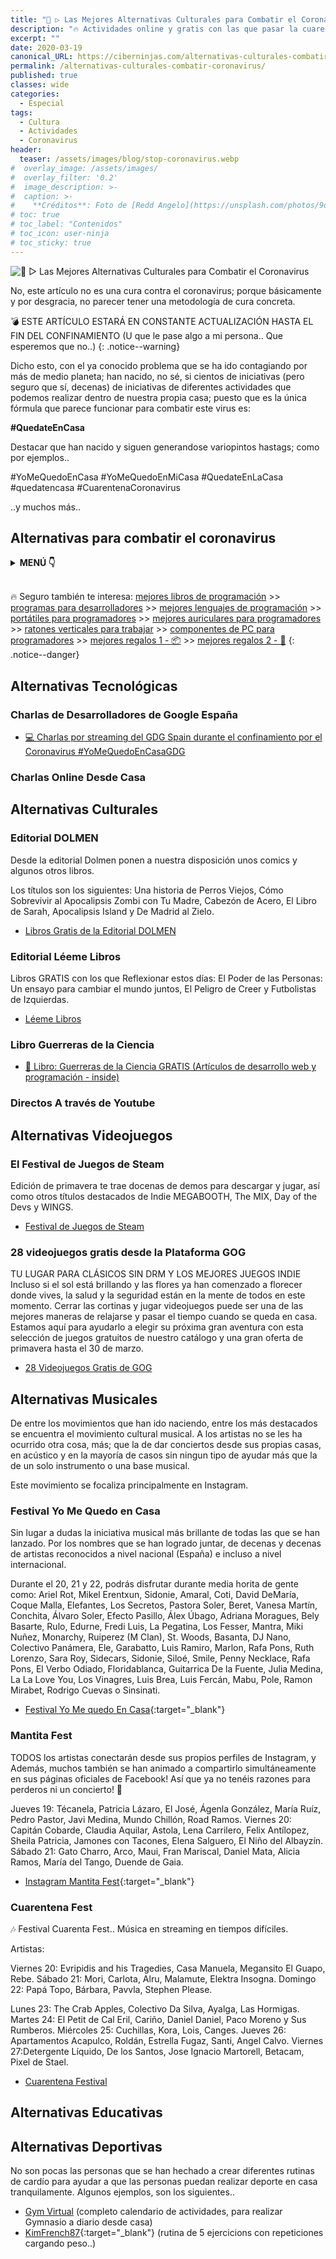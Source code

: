 ```yaml
---
title: "🥇 ▷ Las Mejores Alternativas Culturales para Combatir el Coronavirus"
description: "🔥 Actividades online y gratis con las que pasar la cuarentana de la enfermedad del coronavirus"
excerpt: ""
date: 2020-03-19
canonical_URL: https://ciberninjas.com/alternativas-culturales-combatir-coronavirus/
permalink: /alternativas-culturales-combatir-coronavirus/
published: true
classes: wide
categories:
  - Especial
tags:
  - Cultura
  - Actividades
  - Coronavirus
header:
  teaser: /assets/images/blog/stop-coronavirus.webp
#  overlay_image: /assets/images/
#  overlay_filter: '0.2'
#  image_description: >-
#  caption: >-
#    **Créditos**: Foto de [Redd Angelo](https://unsplash.com/photos/9o8YdYGTT64) en [Unsplash](https://unsplash.com/@reddangelo)
# toc: true
# toc_label: "Contenidos"
# toc_icon: user-ninja
# toc_sticky: true
---
```


![🥇 ▷ Las Mejores Alternativas Culturales para Combatir el Coronavirus](/assets/images/blog/stop-coronavirus.webp "🥇 ▷ Las Mejores Alternativas Culturales para Combatir el Coronavirus")

No, este artículo no es una cura contra el coronavirus; porque básicamente y por desgracia, no parecer tener una metodología de cura concreta.

💣 ESTE ARTÍCULO ESTARÁ EN CONSTANTE ACTUALIZACIÓN HASTA EL FIN DEL CONFINAMIENTO (U que le pase algo a mi persona.. Que esperemos que no..)
{: .notice--warning}

Dicho esto, con el ya conocido problema que se ha ido contagiando por más de medio planeta; han nacido, no sé, si cientos de iniciativas (pero seguro que sí, decenas) de iniciativas de diferentes actividades que podemos realizar dentro de nuestra propia casa; puesto que es la única fórmula que parece funcionar para combatir este virus es:

**#QuedateEnCasa** 

Destacar que han nacido y siguen generandose variopintos hastags; como por ejemplos..

#YoMeQuedoEnCasa #YoMeQuedoEnMiCasa #QuedateEnLaCasa  #quedatencasa #CuarentenaCoronavirus

..y muchos más..

## Alternativas para combatir el coronavirus

<details>
<summary><strong>MENÚ 👇</strong><span><a name="menu"></a></span></summary>
<nav class="menu">
  <ol>
    <li><a href="/alternativas-culturales-combatir-coronavirus/#alternativas-tecnológicas">Alternativas Tecnológicas</a></li>
    <li><a href="/alternativas-culturales-combatir-coronavirus/#alternativas-culturales">Alternativas Culturales</a></li>
    <li><a href="/alternativas-culturales-combatir-coronavirus/#alternativas-videojuegos">Alternativas Videojuegos</a></li>
    <li><a href="/alternativas-culturales-combatir-coronavirus/#alternativas-musicales">Alternativas Musicales</a></li>
    <li><a href="/alternativas-culturales-combatir-coronavirus/#alternativas-educativas">Alternativas Educativas</a></li>
    <li><a href="/alternativas-culturales-combatir-coronavirus/#alternativas-deportivas">Alternativas Deportivas</a></li>
  </ol>
</nav>
</details>
<br />

🔥 Seguro también te interesa: [mejores libros de programación](/programar/) >> [programas para desarrolladores](/mejores-sistemas-operativos-para-hackear/) >> [mejores lenguajes de programación](/15-mejores-lenguajes-programacion/) >> [portátiles para programadores]() >> [mejores auriculares para programadores](/auriculares-dise%C3%B1o/) >> [ratones verticales para trabajar](/teclados-ratones-dise%C3%B1o/) >> [componentes de PC para programadores](/ordenadores-componentes/) >> [mejores regalos 1 - 📦](/black-friday-amazon/) >> [mejores regalos 2 - 🎁](/prime-day-amazon/)
{: .notice--danger}

## Alternativas Tecnológicas

### **Charlas de Desarrolladores de Google España**

- [💻 Charlas por streaming del GDG Spain durante el confinamiento por el Coronavirus #YoMeQuedoEnCasaGDG](https://steemit.com/hive-154806/@rosepac/-charlas-por-streaming-del-gdg-spain-durante-el-confinamiento-por-el-coronavirus-yomequedoencasagdg-1584549963)

### Charlas Online Desde Casa

## **Alternativas Culturales**

### **Editorial DOLMEN**

Desde la editorial Dolmen ponen a nuestra disposición unos comics y algunos otros libros.

Los títulos son los siguientes: Una historia de Perros Viejos, Cómo Sobrevivir al Apocalipsis Zombi con Tu Madre, Cabezón de Acero, El Libro de Sarah, Apocalipsis Island y De Madrid al Zielo.

- [Libros Gratis de la Editorial DOLMEN](https://www.minds.com/newsfeed/1087428721634422784?referrer=rosepac)

### **Editorial Léeme Libros**

Libros GRATIS con los que Reflexionar estos días: El Poder de las Personas: Un ensayo para cambiar el mundo juntos, El Peligro de Creer y Futbolistas de Izquierdas.

- [Léeme Libros](https://steemit.com/hive-154806/@rosepac/-libros-gratis-con-los-que-reflexionar-estos-das-yomequedoencasa-1584225813)

### **Libro Guerreras de la Ciencia**

- [📖 Libro: Guerreras de la Ciencia GRATIS (Artículos de desarrollo web y programación - inside)
](https://steemit.com/hive-154806/@rosepac/libro-guerreras-de-la-ciencia-gratis-articulos-de-desarrollo-web-y-programacion-inside)

### Directos A través de Youtube

## **Alternativas Videojuegos**

### **El Festival de Juegos de Steam**

Edición de primavera te trae docenas de demos para descargar y jugar, así como otros títulos destacados de Indie MEGABOOTH, The MIX, Day of the Devs y WINGS.

- [Festival de Juegos de Steam](https://www.minds.com/newsfeed/1087377917829427200?referrer=rosepac)

### **28 videojuegos gratis desde la Plataforma GOG**

TU LUGAR PARA CLÁSICOS SIN DRM Y LOS MEJORES JUEGOS INDIE
Incluso si el sol está brillando y las flores ya han comenzado a florecer donde vives, la salud y la seguridad están en la mente de todos en este momento. Cerrar las cortinas y jugar videojuegos puede ser una de las mejores maneras de relajarse y pasar el tiempo cuando se queda en casa. Estamos aquí para ayudarlo a elegir su próxima gran aventura con esta selección de juegos gratuitos de nuestro catálogo y una gran oferta de primavera hasta el 30 de marzo.

- [28 Videojuegos Gratis de GOG](https://www.minds.com/newsfeed/1087416242261827584?referrer=rosepac)

## **Alternativas Musicales**

De entre los movimientos que han ido naciendo, entre los más destacados se encuentra el movimiento cultural musical. A los artistas no se les ha ocurrido otra cosa, más; que la de dar conciertos desde sus propias casas, en acústico y en la mayoría de casos sin ningun tipo de ayudar más que la de un solo instrumento o una base musical.

Este movimiento se focaliza principalmente en Instagram.

### **Festival Yo Me Quedo en Casa**

Sin lugar a dudas la iniciativa musical más brillante de todas las que se han lanzado. Por los nombres que se han logrado juntar, de decenas y decenas de artistas reconocidos a nivel nacional (España) e incluso a nivel internacional.

Durante el 20, 21 y 22, podrás disfrutar durante media horita de gente como: Ariel Rot, Mikel Erentxun, Sidonie, Amaral, Coti, David DeMaría, Coque Malla, Elefantes, Los Secretos, Pastora Soler, Beret, Vanesa Martín, Conchita, Álvaro Soler, Efecto Pasillo, Álex Úbago, Adriana Moragues, Bely Basarte, Rulo, Edurne, Fredi Luis, La Pegatina, Los Fesser, Mantra, Miki Nuñez, Monarchy, Ruiperez (M Clan), St. Woods, Basanta, DJ Nano, Colectivo Panámera, Ele, Garabatto, Luis Ramiro, Marlon, Rafa Pons, Ruth Lorenzo, Sara Roy, Sidecars, Sidonie, Siloé, Smile, Penny Necklace, Rafa Pons, El Verbo Odiado, Floridablanca, Guitarrica De la Fuente, Julia Medina, La La Love You, Los Vinagres, Luis Brea, Luis Fercán, Mabu, Pole, Ramon Mirabet, Rodrigo Cuevas o Sinsinati.

- [Festival Yo Me quedo En Casa](https://www.minds.com/newsfeed/1087364534203822080?referrer=rosepac){:target="_blank"}

### **Mantita Fest**

TODOS los artistas conectarán desde sus propios perfiles de Instagram, y Además, muchos también se han animado a compartirlo simultáneamente en sus páginas oficiales de Facebook! Así que ya no tenéis razones para perderos ni un concierto! 🤩

Jueves 19: Técanela, Patricia Lázaro, El José, Ágenla González, María Ruíz, Pedro Pastor, Javi Medina, Mundo Chillón, Road Ramos.
Viernes 20: Capitán Cobarde, Claudia Aquilar, Astola, Lena Carrilero, Felix Antílopez, Sheila Patricia, Jamones con Tacones, Elena Salguero, El Niño del Albayzín.
Sábado 21: Gato Charro, Arco, Maui, Fran Mariscal, Daniel Mata, Alicia Ramos, María del Tango, Duende de Gaia.

- [Instagram Mantita Fest](https://www.minds.com/newsfeed/1087368673935732736?referrer=rosepac){:target="_blank"} 

### **Cuarentena Fest**

🎶 Festival Cuarenta Fest..
Música en streaming en tiempos difíciles.

Artistas:

Viernes 20: Evripidis and his Tragedies, Casa Manuela, Megansito El Guapo, Rebe.
Sábado 21: Mori, Carlota, Alru, Malamute, Elektra Insogna.
Domingo 22: Papá Topo, Bárbara, Pavvla, Stephen Please.

Lunes 23: The Crab Apples, Colectivo Da Silva, Ayalga, Las Hormigas.
Martes 24: El Petit de Cal Eril, Cariño, Daniel Daniel, Paco Moreno y Sus Rumberos.
Miércoles 25: Cuchillas, Kora, Lois, Canges.
Jueves 26: Apartamentos Acapulco, Roldán, Estrella Fugaz, Santi, Angel Calvo.
Viernes 27:Detergente Líquido, De los Santos, Jose Ignacio Martorell, Betacam, Pixel de Stael.

- [Cuarentena Festival](https://www.minds.com/newsfeed/1087370821931085824?referrer=rosepac)

## **Alternativas Educativas**

## **Alternativas Deportivas**

No son pocas las personas que se han hechado a crear diferentes rutinas de cardío para ayudar a que las personas puedan realizar deporte en casa tranquilamente. Algunos ejemplos, son los siguientes..

- [Gym Virtual](https://gymvirtual.com/) (completo calendario de actividades, para realizar Gymnasio a diario desde casa)
- [KimFrench87](https://www.instagram.com/p/B8rXjkuBtb8/){:target="_blank"} (rutina de 5 ejercicions con repeticiones cargando peso..)

